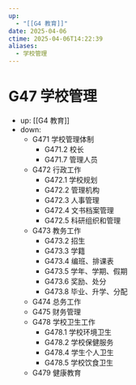 ```yaml
---
up:
  - "[[G4 教育]]"
date: 2025-04-06
ctime: 2025-04-06T14:22:39
aliases:
  - 学校管理
---
```


# G47 学校管理

- up: [[G4 教育]]
- down:	
	- G471 学校管理体制
		- G471.2 校长
		- G471.7 管理人员
	- G472 行政工作
		- G472.1 学校规划
		- G472.2 管理机构
		- G472.3 人事管理
		- G472.4 文书档案管理
		- G472.5 科研组织和管理
	- G473 教务工作
		- G473.2 招生
		- G473.3 学籍
		- G473.4 编班、排课表
		- G473.5 学年、学期、假期
		- G473.6 奖励、处分
		- G473.8 毕业、升学、分配
	- G474 总务工作
	- G475 财务管理
	- G478 学校卫生工作
		- G478.1 学校环境卫生
		- G478.2 学校保健服务
		- G478.4 学生个人卫生
		- G478.5 学校饮食卫生
	- G479 健康教育
	
